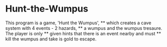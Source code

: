 # Hunt-the-Wumpus
This program is a game, 'Hunt the Wumpus',
** which creates a cave system with 4 events - 2 hazards,
** a wumpus and the wumpus tresaure. The player is only
** given hints that there is an event nearby and must
** kill the wumpus and take is gold to escape.
